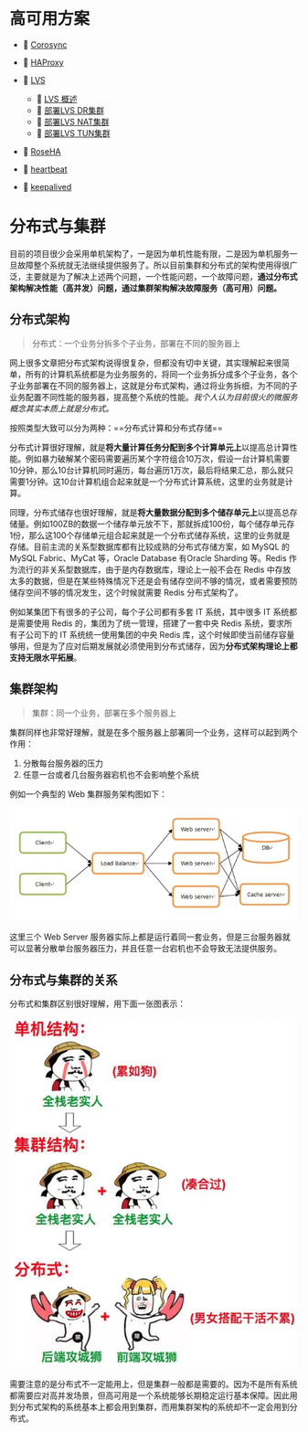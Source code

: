 # 高可用方案

* 📄 [Corosync](siyuan://blocks/20231110105237-4mmaak5)
* 📄 [HAProxy](siyuan://blocks/20231110105237-4lwc89y)
* 📑 [LVS](siyuan://blocks/20231110105237-6vyd94f)

  * 📄 [LVS 概述](siyuan://blocks/20231110105237-xkyx41m)
  * 📄 [部署LVS DR集群](siyuan://blocks/20231110105237-b1d2mby)
  * 📄 [部署LVS NAT集群](siyuan://blocks/20231110105237-2nzjwjz)
  * 📄 [部署LVS TUN集群](siyuan://blocks/20231110105237-rr8qk7s)
* 📄 [RoseHA](siyuan://blocks/20231110105237-ss4javc)
* 📄 [heartbeat](siyuan://blocks/20231110105237-pji6ny4)
* 📄 [keepalived](siyuan://blocks/20231110105237-xanvb6a)

# 分布式与集群

目前的项目很少会采用单机架构了，一是因为单机性能有限，二是因为单机服务一旦故障整个系统就无法继续提供服务了。所以目前集群和分布式的架构使用得很广泛，主要就是为了解决上述两个问题，一个性能问题，一个故障问题，**通过分布式架构解决性能（高并发）问题，通过集群架构解决故障服务（高可用）问题。**

## 分布式架构

> 分布式：一个业务分拆多个子业务，部署在不同的服务器上

网上很多文章把分布式架构说得很复杂，但都没有切中关键，其实理解起来很简单，所有的计算机系统都是为业务服务的，将同一个业务拆分成多个子业务，各个子业务部署在不同的服务器上，这就是分布式架构，通过将业务拆细，为不同的子业务配置不同性能的服务器，提高整个系统的性能。*我个人认为目前很火的微服务概念其实本质上就是分布式。*

按照类型大致可以分为两种：==分布式计算和分布式存储==

分布式计算很好理解，就是**将大量计算任务分配到多个计算单元上**以提高总计算性能。例如暴力破解某个密码需要遍历某个字符组合10万次，假设一台计算机需要10分钟，那么10台计算机同时遍历，每台遍历1万次，最后将结果汇总，那么就只需要1分钟。这10台计算机组合起来就是一个分布式计算系统，这里的业务就是计算。

同理，分布式储存也很好理解，就是**将大量数据分配到多个储存单元上**以提高总存储量。例如100ZB的数据一个储存单元放不下，那就拆成100份，每个储存单元存1份，那么这100个存储单元组合起来就是一个分布式储存系统，这里的业务就是存储。目前主流的关系型数据库都有比较成熟的分布式存储方案，如 MySQL 的 MySQL Fabric、MyCat 等，Oracle Database 有Oracle Sharding 等。Redis 作为流行的非关系型数据库，由于是内存数据库，理论上一般不会在 Redis 中存放太多的数据，但是在某些特殊情况下还是会有储存空间不够的情况，或者需要预防储存空间不够的情况发生，这个时候就需要 Redis 分布式架构了。

例如某集团下有很多的子公司，每个子公司都有多套 IT 系统，其中很多 IT 系统都是需要使用 Redis 的，集团为了统一管理，搭建了一套中央 Redis 系统，要求所有子公司下的 IT 系统统一使用集团的中央 Redis 库，这个时候即使当前储存容量够用，但是为了应对后期发展就必须使用到分布式储存，因为**分布式架构理论上都支持无限水平拓展**。

## 集群架构

> 集群：同一个业务，部署在多个服务器上

集群同样也非常好理解，就是在多个服务器上部署同一个业务，这样可以起到两个作用：

1. 分散每台服务器的压力
2. 任意一台或者几台服务器宕机也不会影响整个系统

例如一个典型的 Web 集群服务架构图如下：

​![image](assets/image-20230611134104-o9p0p13.png)​

这里三个 Web Server 服务器实际上都是运行着同一套业务，但是三台服务器就可以显著分散单台服务器压力，并且任意一台宕机也不会导致无法提供服务。

## 分布式与集群的关系

分布式和集群区别很好理解，用下面一张图表示：

![](assets/1347491-490cec5300ffc589-20230610173810-1r5ogmz.webp)

需要注意的是分布式不一定能用上，但是集群一般都是需要的。因为不是所有系统都需要应对高并发场景，但高可用是一个系统能够长期稳定运行基本保障。因此用到分布式架构的系统基本上都会用到集群，而用集群架构的系统却不一定会用到分布式。
